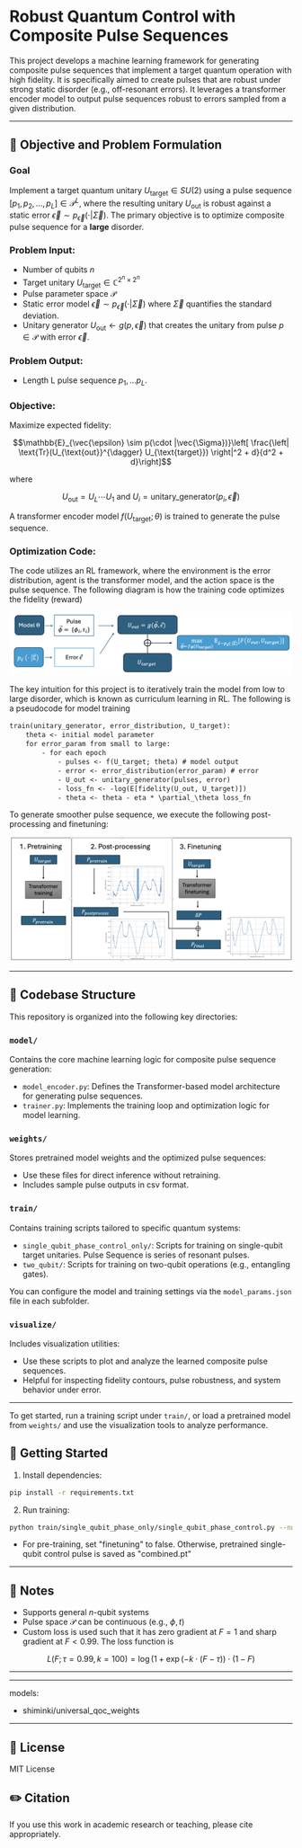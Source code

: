 # Robust Quantum Control with Composite Pulse Sequences

This project develops a machine learning framework for generating composite pulse sequences that implement a target quantum operation with high fidelity. It is specifically aimed to create pulses that are robust under strong static disorder (e.g., off-resonant errors). It leverages a transformer encoder model to output pulse sequences robust to errors sampled from a given distribution.

---

## 🧠 Objective and Problem Formulation

### Goal

Implement a target quantum unitary $U_{\text{target}} \in SU(2)$ using a pulse sequence $[p_1, p_2, ..., p_L] \in \mathcal{P}^L$, where the resulting unitary $U_{\text{out}}$ is robust against a static error $\vec{\epsilon} \sim p_{\vec{\epsilon}}(\cdot |\vec{\Sigma})$. The primary objective is to optimize composite pulse sequence for a **large** disorder.

### Problem Input:

* Number of qubits $n$
* Target unitary $U_{\text{target}} \in \mathbb{C}^{2^n \times 2^n}$
* Pulse parameter space $\mathcal{P}$
* Static error model $\vec{\epsilon} \sim p_{\vec{\epsilon}}(\cdot |\vec{\Sigma})$ where $\vec{\Sigma}$ quantifies the standard deviation.
* Unitary generator $U_{\text{out}} \leftarrow g(p, \vec{\epsilon})$ that creates the unitary from pulse $p \in \mathcal{P}$ with error $\vec{\epsilon}$. 

### Problem Output:

* Length L pulse sequence $p_1, ... p_L$.

### Objective:

Maximize expected fidelity:

```math
\mathbb{E}_{\vec{\epsilon} \sim p(\cdot |\vec{\Sigma})}\left[ \frac{\left| \text{Tr}(U_{\text{out}}^{\dagger} U_{\text{target}}) \right|^2 + d}{d^2 + d}\right]
```

where 
```math
U_{\text{out}} = U_L \cdots U_1 \text{ and } U_i = \text{unitary\_generator}(p_i, \vec{\epsilon})
```

A transformer encoder model $f(U_{\text{target}}; \theta)$ is trained to generate the pulse sequence.


### Optimization Code:

The code utilizes an RL framework, where the environment is the error distribution, agent is the transformer model, and the action space is the pulse sequence. The following diagram is how the training code optimizes the fidelity (reward)

<p align="center">
  <img src="assets/training objective.png"  alt="training objective">
</p>

The key intuition for this project is to iteratively train the model from low to large disorder, which is known as curriculum learning in RL. The following is a pseudocode for model training

```{r, eval = FALSE}
train(unitary_generator, error_distribution, U_target):
    theta <- initial model parameter
    for error_param from small to large:
        - for each epoch
            - pulses <- f(U_target; theta) # model output
            - error <- error_distribution(error_param) # error
            - U_out <- unitary_generator(pulses, error)
            - loss_fn <- -log(E[fidelity(U_out, U_target)])
            - theta <- theta - eta * \partial_\theta loss_fn
```

To generate smoother pulse sequence, we execute the following post-processing and finetuning:

<p align="center">
  <img src="assets/training pipeline.png"  alt="training pipeline">
</p>

---

## 📁 Codebase Structure

This repository is organized into the following key directories:

### `model/`

Contains the core machine learning logic for composite pulse sequence generation:

* `model_encoder.py`: Defines the Transformer-based model architecture for generating pulse sequences.
* `trainer.py`: Implements the training loop and optimization logic for model learning.

### `weights/`

Stores pretrained model weights and the optimized pulse sequences:

* Use these files for direct inference without retraining.
* Includes sample pulse outputs in csv format.

### `train/`

Contains training scripts tailored to specific quantum systems:

* `single_qubit_phase_control_only/`: Scripts for training on single-qubit target unitaries. Pulse Sequence is series of resonant pulses.
* `two_qubit/`: Scripts for training on two-qubit operations (e.g., entangling gates).

You can configure the model and training settings via the `model_params.json` file in each subfolder.

### `visualize/`

Includes visualization utilities:

* Use these scripts to plot and analyze the learned composite pulse sequences.
* Helpful for inspecting fidelity contours, pulse robustness, and system behavior under error.

---

To get started, run a training script under `train/`, or load a pretrained model from `weights/` and use the visualization tools to analyze performance.


## 🚀 Getting Started

1. Install dependencies:

```bash
pip install -r requirements.txt
```

2. Run training:

```bash
python train/single_qubit_phase_only/single_qubit_phase_control.py --num_epoch [num_epoch] --save_path [save_path]
```

* For pre-training, set "finetuning" to false. Otherwise, pretrained single-qubit control pulse is saved as "combined.pt"

---

## 📌 Notes

* Supports general $n$-qubit systems
* Pulse space $\mathcal{P}$ can be continuous (e.g., $\phi, t$)
* Custom loss is used such that it has zero gradient at $F = 1$ and sharp gradient at $F < 0.99$. The loss function is 

$$L(F; \tau=0.99, k=100) = \log(1 + \exp(-k \cdot (F - \tau))\cdot (1 - F)$$

---


---
models:
  - shiminki/universal_qoc_weights
---


## 📄 License

MIT License

## ✏️ Citation

If you use this work in academic research or teaching, please cite appropriately.
